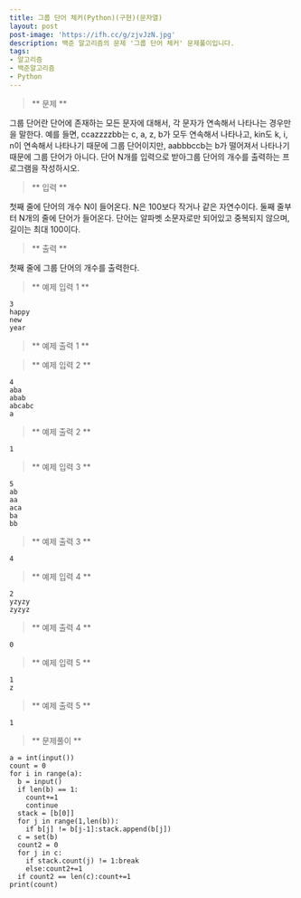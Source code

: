 ```yaml
---
title: 그룹 단어 체커(Python)(구현)(문자열)
layout: post
post-image: 'https://ifh.cc/g/zjvJzN.jpg'
description: 백준 알고리즘의 문제 '그룹 단어 체커' 문제풀이입니다.
tags:
- 알고리즘
- 백준알고리즘
- Python
---
```



>** 문제 **

그룹 단어란 단어에 존재하는 모든 문자에 대해서, 각 문자가 연속해서 나타나는 경우만을 말한다. 예를 들면, ccazzzzbb는 c, a, z, b가 모두 연속해서 나타나고, kin도 k, i, n이 연속해서 나타나기 때문에 그룹 단어이지만, aabbbccb는 b가 떨어져서 나타나기 때문에 그룹 단어가 아니다.
단어 N개를 입력으로 받아그룹 단어의 개수를 출력하는 프로그램을 작성하시오.

>** 입력 **

첫째 줄에 단어의 개수 N이 들어온다. N은 100보다 작거나 같은 자연수이다. 둘째 줄부터 N개의 줄에 단어가 들어온다. 단어는 알파벳 소문자로만 되어있고 중복되지 않으며, 길이는 최대 100이다.

>** 출력 **

첫째 줄에 그룹 단어의 개수를 출력한다.

>** 예제 입력 1 **

	3
	happy
	new
	year

>** 예제 출력 1 **


>** 예제 입력 2 **

	4
	aba
	abab
	abcabc
	a

>** 예제 출력 2 **

	1

>** 예제 입력 3 **

	5
	ab
	aa
	aca
	ba
	bb

>** 예제 출력 3 **

	4

>** 예제 입력 4 **

	2
	yzyzy
	zyzyz

>** 예제 출력 4 **

	0

>** 예제 입력 5 **

	1
	z

>** 예제 출력 5 **

	1

>** 문제풀이 **

	a = int(input())
	count = 0
	for i in range(a):
	  b = input()
	  if len(b) == 1:
	    count+=1
	    continue
	  stack = [b[0]]
	  for j in range(1,len(b)):
	    if b[j] != b[j-1]:stack.append(b[j])
	  c = set(b)
	  count2 = 0
	  for j in c:
	    if stack.count(j) != 1:break
	    else:count2+=1
	  if count2 == len(c):count+=1
	print(count)
